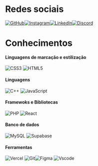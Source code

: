 # Redes sociais
[![GitHub](https://img.shields.io/badge/GitHub-100000?style=for-the-badge&logo=github&logoColor=white)](https://github.com/JAugusto777)[![Instagram](https://img.shields.io/badge/-Instagram-%23E4405F?style=for-the-badge&logo=instagram&logoColor=white)](https://www.instagram.com/j_augusto777/)[![LinkedIn](https://img.shields.io/badge/LinkedIn-0077B5?style=for-the-badge&logo=linkedin&logoColor=white)](https://www.linkedin.com/in/jaugusto777/)[![Discord](https://img.shields.io/badge/Discord-7289DA?style=for-the-badge&logo=discord&logoColor=white)](https://discord.com/channels/@.j_augusto/)

# Conhecimentos

#### Linguagens de marcação e estilização
![CSS3](https://img.shields.io/badge/CSS3-1572B6?style=for-the-badge&logo=css3&logoColor=white)	![HTML5](https://img.shields.io/badge/HTML5-E34F26?style=for-the-badge&logo=html5&logoColor=white) 
#### Linguagens
![C++](https://img.shields.io/badge/C%2B%2B-00599C?style=for-the-badge&logo=c%2B%2B&logoColor=white) ![JavaScript](https://img.shields.io/badge/JavaScript-F7DF1E?style=for-the-badge&logo=javascript&logoColor=black)
#### Framewoks e Bibliotecas 
 ![PHP](https://img.shields.io/badge/PHP-777BB4?style=for-the-badge&logo=php&logoColor=white) ![React](https://img.shields.io/badge/React-20232A?style=for-the-badge&logo=react&logoColor=61DAFB) 
#### Banco de dados
 ![MySQL](https://img.shields.io/badge/MySQL-00000F?style=for-the-badge&logo=mysql&logoColor=white) ![Supabase](https://img.shields.io/badge/Supabase-3ECF8E?style=for-the-badge&logo=supabase&logoColor=white)
#### Ferramentas
![Vercel](https://img.shields.io/badge/vercel-%23000000.svg?style=for-the-badge&logo=vercel&logoColor=white) ![Git](https://img.shields.io/badge/GIT-E44C30?style=for-the-badge&logo=git&logoColor=white)![Figma](https://img.shields.io/badge/Figma-696969?style=for-the-badge&logo=figma&logoColor=figma) ![Vscode](https://img.shields.io/badge/Vscode-007ACC?style=for-the-badge&logo=visual-studio-code&logoColor=white)
